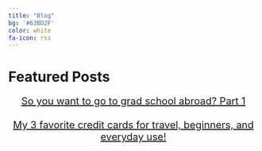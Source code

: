 ```yaml
---
title: "Blog"
bg: '#63BD2F'
color: white
fa-icon: rss
---
```


# Featured Posts

<div style="text-align: center; font-size: 20px;text-decoration: none;">
  
<a href="https://blog.flynnrachel.com/masters/" target="_blank">So you want to go to grad school abroad? Part 1</a>  
<br>
<a href="https://blog.flynnrachel.com/credit-cards/" target="_blank">My 3 favorite credit cards for travel, beginners, and everyday use!</a>
</div>
